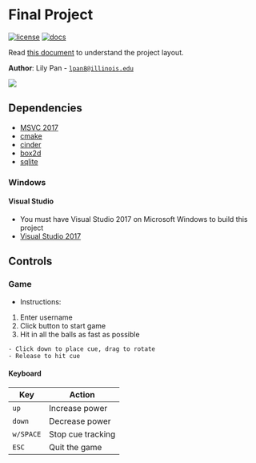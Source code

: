 # Final Project

[![license](https://img.shields.io/badge/license-MIT-green)](LICENSE)
[![docs](https://img.shields.io/badge/docs-yes-brightgreen)](docs/README.md)

Read [this document](https://cliutils.gitlab.io/modern-cmake/chapters/basics/structure.html) to understand the project
layout.

**Author**: Lily Pan - [`lpan8@illinois.edu`](mailto:lpan8@illinois.edu)

![](20200505_195707.gif)

## Dependencies
  - [MSVC 2017](https://visualstudio.microsoft.com/)
  - [cmake](https://cmake.org/)
  - [cinder](https://libcinder.org/)
  - [box2d](https://box2d.org/)
  - [sqlite](https://www.sqlite.org/index.html)

### Windows

#### Visual Studio
- You must have Visual Studio 2017 on Microsoft Windows to build this project
- [Visual Studio 2017](https://visualstudio.microsoft.com/)

## Controls

### Game
  - Instructions: 
  1. Enter username
  2. Click button to start game
  3. Hit in all the balls as fast as possible
  
    - Click down to place cue, drag to rotate
    - Release to hit cue
    
#### Keyboard

| Key       | Action                                                      |
|---------- |-------------------------------------------------------------|
| `up`      | Increase power                                              |
| `down`    | Decrease power                                              |
| `w/SPACE` | Stop cue tracking                                           |
| `ESC`     | Quit the game                                               |

  
  
  

  
